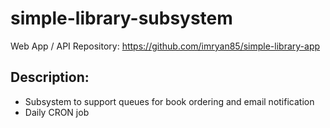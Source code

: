 # simple-library-subsystem

Web App / API Repository: https://github.com/imryan85/simple-library-app


## Description:

- Subsystem to support queues for book ordering and email notification
- Daily CRON job
